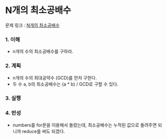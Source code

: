 # N개의 최소공배수

문제 링크 : [N개의 최소공배수](https://programmers.co.kr/learn/courses/30/lessons/12953)

### 1. 이해

- n개의 수의 최소공배수를 구하라.

### 2. 계획

- n개의 수의 최대공약수 (GCD)를 먼저 구한다.
- 두 수 a, b의 최소공배수는 (a \* b) / GCD로 구할 수 있다.

### 3. 실행

### 4. 반성

- numbers를 for문을 이용해서 돌렸는데, 최소공배수는 누적된 값으로 돌려주면 되니까 reduce를 써도 되겠다.
